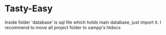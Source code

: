# Tasty-Easy

Inside folder 'database' is sql file which holds main database, just import it.
I recommend to move all project folder to xampp's htdocs
